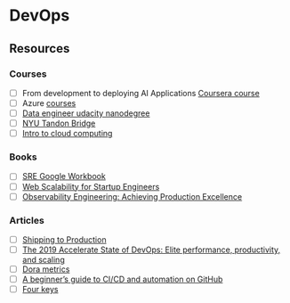 # DevOps

## Resources

### Courses

* [ ] From development to deploying AI Applications [Coursera course](https://www.coursera.org/learn/developing-ai-applications-azure?edocomorp=cloud-technology-free-courses\&ranMID=40328\&ranEAID=SAyYsTvLiGQ\&ranSiteID=SAyYsTvLiGQ-5mbiyBSlx5ZNUizwFSi5cA\&siteID=SAyYsTvLiGQ-5mbiyBSlx5ZNUizwFSi5cA\&utm\_content=10\&utm\_medium=partners\&utm\_source=linkshare\&utm\_campaign=SAyYsTvLiGQ#syllabus)
* [ ] Azure [courses](https://docs.microsoft.com/en-us/learn/azure/)
* [ ] [Data engineer udacity nanodegree](https://www.udacity.com/course/data-engineer-nanodegree--nd027)
* [ ] [NYU Tandon Bridge](https://engineering.nyu.edu/academics/programs/nyu-tandon-bridge/)
* [ ] [Intro to cloud computing](https://www.udacity.com/course/intro-to-cloud-computing--ud080)

### Books

* [ ] [SRE Google Workbook](https://sre.google/workbook/table-of-contents/)
* [ ] [Web Scalability for Startup Engineers](https://www.amazon.com/dp/0071843655)
* [ ] [Observability Engineering: Achieving Production Excellence](https://www.amazon.com/Observability-Engineering-Achieving-Production-Excellence/dp/1492076449/)

### Articles

* [ ] [Shipping to Production](https://blog.pragmaticengineer.com/shipping-to-production/)
* [ ] [The 2019 Accelerate State of DevOps: Elite performance, productivity, and scaling](https://cloud.google.com/blog/products/devops-sre/the-2019-accelerate-state-of-devops-elite-performance-productivity-and-scaling)
* [ ] [Dora metrics](https://www.leanix.net/en/wiki/vsm/dora-metrics)
* [ ] [A beginner’s guide to CI/CD and automation on GitHub](https://github.blog/2022-06-03-a-beginners-guide-to-ci-cd-and-automation-on-github/)
* [ ] [Four keys](https://github.com/GoogleCloudPlatform/fourkeys)
